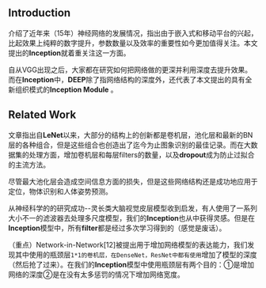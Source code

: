 ## Introduction
介绍了近年来（15年）神经网络的发展情况，指出由于嵌入式和移动平台的兴起，比起效果上纯粹的数字提升，参数数量以及效率的重要性如今更加值得关注。本文提出的**Inception**就着重关注这一方面。

自从VGG出现之后，大家都在研究如何把网络做的更深并利用深度去提升效果。而在**Inception**中，**DEEP**除了指网络结构的深度外，还代表了本文提出的具有全新组织模式的**Inception Module** 。

## Related Work
文章指出自**LeNet**以来，大部分的结构上的创新都是卷机层，池化层和最新的BN层的各种组合，但是这些组合也创造出了迄今为止图象识别的最佳记录。而在大数据集的处理方面，增加卷机层和每层filters的数量，以及**dropout**成为防止过拟合的主流方法。

尽管最大池化层会造成空间信息方面的损失，但是这些网络结构还是成功地应用于定位，物体识别和人体姿势预测。

从神经科学的的研究成功--灵长类大脑视觉皮层模型收到启发，有人使用了一系列大小不一的滤波器去处理多尺度模型，我们的**Inception**也从中获得灵感。但是在**Inception**模型中，所有**filter**都是经过多次学习得到的（感觉是废话）。

（重点）Network-in-Network[12]被提出用于增加网络模型的表达能力，我们发现其中使用的瓶颈层`1*1的卷机层，在DenseNet，ResNet中都有使用`增加了模型的深度（然后抢了过来）。在我们的**Inception**模型中使用瓶颈层有两个目的：①是增加网络的深度②是在没有太多惩罚的情况下增加网络宽度。

